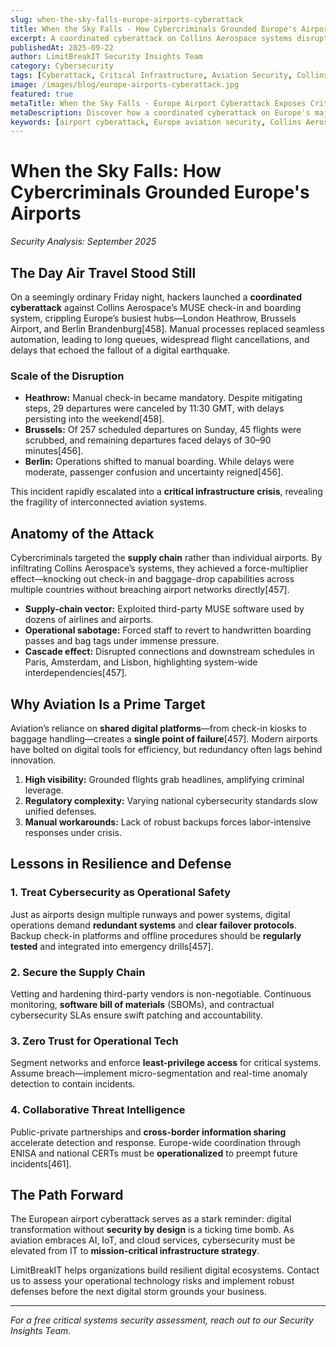 ```yaml
---
slug: when-the-sky-falls-europe-airports-cyberattack
title: When the Sky Falls - How Cybercriminals Grounded Europe's Airports
excerpt: A coordinated cyberattack on Collins Aerospace systems disrupted check-in and boarding at Heathrow, Brussels, and Berlin, exposing critical infrastructure vulnerabilities.
publishedAt: 2025-09-22
author: LimitBreakIT Security Insights Team
category: Cybersecurity
tags: [Cyberattack, Critical Infrastructure, Aviation Security, Collins Aerospace, Europe]
image: /images/blog/europe-airports-cyberattack.jpg
featured: true
metaTitle: When the Sky Falls - Europe Airport Cyberattack Exposes Critical Infrastructure Weaknesses
metaDescription: Discover how a coordinated cyberattack on Europe's major airports grounded flights, the vulnerabilities exploited, and strategies to secure critical aviation infrastructure.
keywords: [airport cyberattack, Europe aviation security, Collins Aerospace breach, critical infrastructure cybersecurity, airport IT risk]
---
```


# When the Sky Falls: How Cybercriminals Grounded Europe's Airports

*Security Analysis: September 2025*

## The Day Air Travel Stood Still

On a seemingly ordinary Friday night, hackers launched a **coordinated cyberattack** against Collins Aerospace’s MUSE check-in and boarding system, crippling Europe’s busiest hubs—London Heathrow, Brussels Airport, and Berlin Brandenburg[458]. Manual processes replaced seamless automation, leading to long queues, widespread flight cancellations, and delays that echoed the fallout of a digital earthquake.

### Scale of the Disruption

- **Heathrow:** Manual check-in became mandatory. Despite mitigating steps, 29 departures were canceled by 11:30 GMT, with delays persisting into the weekend[458].
- **Brussels:** Of 257 scheduled departures on Sunday, 45 flights were scrubbed, and remaining departures faced delays of 30–90 minutes[456].
- **Berlin:** Operations shifted to manual boarding. While delays were moderate, passenger confusion and uncertainty reigned[456].

This incident rapidly escalated into a **critical infrastructure crisis**, revealing the fragility of interconnected aviation systems.

## Anatomy of the Attack

Cybercriminals targeted the **supply chain** rather than individual airports. By infiltrating Collins Aerospace’s systems, they achieved a force-multiplier effect—knocking out check-in and baggage-drop capabilities across multiple countries without breaching airport networks directly[457].

- **Supply-chain vector:** Exploited third-party MUSE software used by dozens of airlines and airports.  
- **Operational sabotage:** Forced staff to revert to handwritten boarding passes and bag tags under immense pressure.  
- **Cascade effect:** Disrupted connections and downstream schedules in Paris, Amsterdam, and Lisbon, highlighting system-wide interdependencies[457].

## Why Aviation Is a Prime Target

Aviation’s reliance on **shared digital platforms**—from check-in kiosks to baggage handling—creates a **single point of failure**[457]. Modern airports have bolted on digital tools for efficiency, but redundancy often lags behind innovation.

1. **High visibility:** Grounded flights grab headlines, amplifying criminal leverage.  
2. **Regulatory complexity:** Varying national cybersecurity standards slow unified defenses.  
3. **Manual workarounds:** Lack of robust backups forces labor-intensive responses under crisis.

## Lessons in Resilience and Defense

### 1. Treat Cybersecurity as Operational Safety

Just as airports design multiple runways and power systems, digital operations demand **redundant systems** and **clear failover protocols**. Backup check-in platforms and offline procedures should be **regularly tested** and integrated into emergency drills[457].

### 2. Secure the Supply Chain

Vetting and hardening third-party vendors is non-negotiable. Continuous monitoring, **software bill of materials** (SBOMs), and contractual cybersecurity SLAs ensure swift patching and accountability.

### 3. Zero Trust for Operational Tech

Segment networks and enforce **least-privilege access** for critical systems. Assume breach—implement micro-segmentation and real-time anomaly detection to contain incidents.

### 4. Collaborative Threat Intelligence

Public-private partnerships and **cross-border information sharing** accelerate detection and response. Europe-wide coordination through ENISA and national CERTs must be **operationalized** to preempt future incidents[461].

## The Path Forward

The European airport cyberattack serves as a stark reminder: digital transformation without **security by design** is a ticking time bomb. As aviation embraces AI, IoT, and cloud services, cybersecurity must be elevated from IT to **mission-critical infrastructure strategy**.

LimitBreakIT helps organizations build resilient digital ecosystems. Contact us to assess your operational technology risks and implement robust defenses before the next digital storm grounds your business.

---

*For a free critical systems security assessment, reach out to our Security Insights Team.*